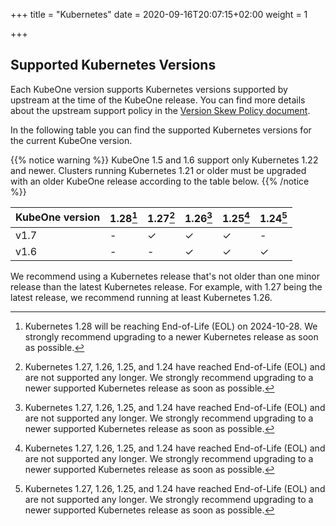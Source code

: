 +++
title = "Kubernetes"
date = 2020-09-16T20:07:15+02:00
weight = 1

+++

## Supported Kubernetes Versions

Each KubeOne version supports Kubernetes versions supported by upstream at the
time of the KubeOne release. You can find more details about the upstream
support policy in the [Version Skew Policy document][upstream-supported-versions].

In the following table you can find the supported Kubernetes versions for the
current KubeOne version.

{{% notice warning %}}
KubeOne 1.5 and 1.6 support only Kubernetes 1.22 and newer. Clusters running
Kubernetes 1.21 or older must be upgraded with an older KubeOne release
according to the table below.
{{% /notice %}}

| KubeOne version | 1.28[^1]  | 1.27[^2]  | 1.26[^2]  | 1.25[^2] | 1.24[^2] |
| --------------- | --------- | --------- | --------- | -------- | -------- |
| v1.7            | -         | ✓         | ✓         | ✓        | -        |
| v1.6            | -         | -         | ✓         | ✓        | ✓        |

[^1]: Kubernetes 1.28 will be reaching End-of-Life (EOL) on 2024-10-28.
We strongly recommend upgrading to a newer Kubernetes release as soon as possible.

[^2]: Kubernetes 1.27, 1.26, 1.25, and 1.24 have reached End-of-Life (EOL) and
are not supported any longer. We strongly recommend upgrading to a newer
supported Kubernetes release as soon as possible.

We recommend using a Kubernetes release that's not older than one minor release
than the latest Kubernetes release. For example, with 1.27 being the latest
release, we recommend running at least Kubernetes 1.26.

[upstream-supported-versions]: https://kubernetes.io/docs/setup/release/version-skew-policy/#supported-versions
